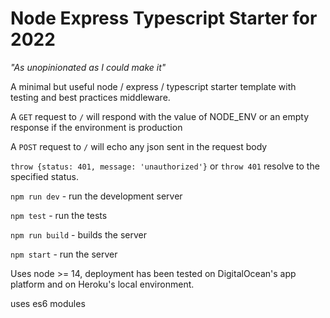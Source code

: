 # Node Express Typescript Starter for 2022

*"As unopinionated as I could make it"*

A minimal but useful node / express / typescript starter template with
testing and best practices middleware.

A `GET` request to `/` will respond with the value of NODE_ENV or an empty
response if the environment is production

A `POST` request to `/` will echo any json sent in the request body

`throw {status: 401, message: 'unauthorized'}` or `throw 401` resolve to the specified status.

`npm run dev` - run the development server

`npm test` - run the tests

`npm run build` - builds the server

`npm start` - run the server


Uses node >= 14, deployment has been tested on DigitalOcean's app platform
and on Heroku's local environment.

uses es6 modules